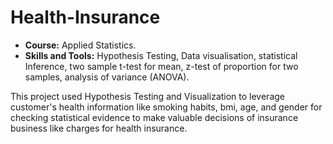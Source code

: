 # Health-Insurance
* __Course:__ Applied Statistics. 
* __Skills and Tools:__ Hypothesis Testing, Data visualisation, statistical Inference, two sample t-test for mean, z-test of proportion for two samples, analysis of variance (ANOVA). 

This project used Hypothesis Testing and Visualization to leverage customer's health information like smoking habits, bmi, age, and gender for checking statistical evidence to make valuable decisions of insurance business like charges for health insurance.
